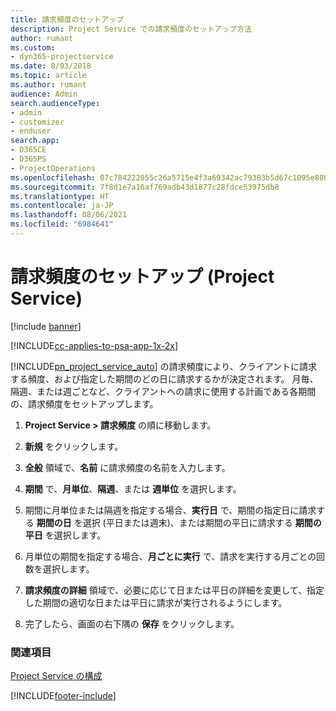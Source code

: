 ```yaml
---
title: 請求頻度のセットアップ
description: Project Service での請求頻度のセットアップ方法
author: rumant
ms.custom:
- dyn365-projectservice
ms.date: 8/03/2018
ms.topic: article
ms.author: rumant
audience: Admin
search.audienceType:
- admin
- customizer
- enduser
search.app:
- D365CE
- D365PS
- ProjectOperations
ms.openlocfilehash: 07c784222855c26a5715e4f3a69342ac79383b5d67c1095e880a4eb6102e6375
ms.sourcegitcommit: 7f8d1e7a16af769adb43d1877c28fdce53975db8
ms.translationtype: HT
ms.contentlocale: ja-JP
ms.lasthandoff: 08/06/2021
ms.locfileid: "6984641"
---
```

# <a name="set-up-invoice-frequencies-project-service"></a>請求頻度のセットアップ (Project Service)

[!include [banner](../includes/psa-now-project-operations.md)]

[!INCLUDE[cc-applies-to-psa-app-1x-2x](../includes/cc-applies-to-psa-app-1x-2x.md)]

[!INCLUDE[pn_project_service_auto](../includes/pn-project-service-auto.md)] の請求頻度により、クライアントに請求する頻度、および指定した期間のどの日に請求するかが決定されます。 月毎、隔週、または週ごとなど、クライアントへの請求に使用する計画である各期間の、請求頻度をセットアップします。  
  
1.  **Project Service > 請求頻度** の順に移動します。  
  
2.  **新規** をクリックします。  
  
3.  **全般** 領域で、**名前** に請求頻度の名前を入力します。  
  
4.  **期間** で、**月単位**、**隔週**、または **週単位** を選択します。  
  
5.  期間に月単位または隔週を指定する場合、**実行日** で、期間の指定日に請求する **期間の日** を選択 (平日または週末)、または期間の平日に請求する **期間の平日** を選択します。  
  
6.  月単位の期間を指定する場合、**月ごとに実行** で、請求を実行する月ごとの回数を選択します。  
  
7.  **請求頻度の詳細** 領域で、必要に応じて日または平日の詳細を変更して、指定した期間の適切な日または平日に請求が実行されるようにします。  
  
8.  完了したら、画面の右下隅の **保存** をクリックします。  
  
### <a name="see-also"></a>関連項目  
 [Project Service の構成](../psa/configure.md)


[!INCLUDE[footer-include](../includes/footer-banner.md)]